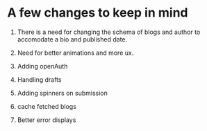 # A few changes to keep in mind

1. There is a need for changing the schema of blogs and author to accomodate a bio and published date. <br>

2. Need for better animations and more ux. <br>

3. Adding openAuth <br>

4. Handling drafts <br>

5. Adding spinners on submission <br>

6. cache fetched blogs <br>

7. Better error displays <br>